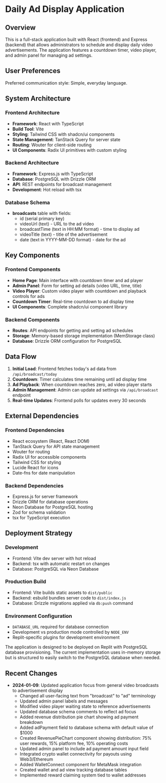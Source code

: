 # Daily Ad Display Application

## Overview

This is a full-stack application built with React (frontend) and Express (backend) that allows administrators to schedule and display daily video advertisements. The application features a countdown timer, video player, and admin panel for managing ad settings.

## User Preferences

Preferred communication style: Simple, everyday language.

## System Architecture

### Frontend Architecture
- **Framework**: React with TypeScript
- **Build Tool**: Vite
- **Styling**: Tailwind CSS with shadcn/ui components
- **State Management**: TanStack Query for server state
- **Routing**: Wouter for client-side routing
- **UI Components**: Radix UI primitives with custom styling

### Backend Architecture
- **Framework**: Express.js with TypeScript
- **Database**: PostgreSQL with Drizzle ORM
- **API**: REST endpoints for broadcast management
- **Development**: Hot reload with tsx

### Database Schema
- **broadcasts** table with fields:
  - id (serial primary key)
  - videoUrl (text) - URL to the ad video
  - broadcastTime (text in HH:MM format) - time to display ad
  - videoTitle (text) - title of the advertisement
  - date (text in YYYY-MM-DD format) - date for the ad

## Key Components

### Frontend Components
- **Home Page**: Main interface with countdown timer and ad player
- **Admin Panel**: Form for setting ad details (video URL, time, title)
- **Video Player**: Custom video player with countdown and playback controls for ads
- **Countdown Timer**: Real-time countdown to ad display time
- **UI Components**: Complete shadcn/ui component library

### Backend Components
- **Routes**: API endpoints for getting and setting ad schedules
- **Storage**: Memory-based storage implementation (MemStorage class)
- **Database**: Drizzle ORM configuration for PostgreSQL

## Data Flow

1. **Initial Load**: Frontend fetches today's ad data from `/api/broadcast/today`
2. **Countdown**: Timer calculates time remaining until ad display time
3. **Ad Playback**: When countdown reaches zero, ad video player starts
4. **Admin Management**: Admin can update ad settings via `/api/broadcast` endpoint
5. **Real-time Updates**: Frontend polls for updates every 30 seconds

## External Dependencies

### Frontend Dependencies
- React ecosystem (React, React DOM)
- TanStack Query for API state management
- Wouter for routing
- Radix UI for accessible components
- Tailwind CSS for styling
- Lucide React for icons
- Date-fns for date manipulation

### Backend Dependencies
- Express.js for server framework
- Drizzle ORM for database operations
- Neon Database for PostgreSQL hosting
- Zod for schema validation
- tsx for TypeScript execution

## Deployment Strategy

### Development
- Frontend: Vite dev server with hot reload
- Backend: tsx with automatic restart on changes
- Database: PostgreSQL via Neon Database

### Production Build
- Frontend: Vite builds static assets to `dist/public`
- Backend: esbuild bundles server code to `dist/index.js`
- Database: Drizzle migrations applied via `db:push` command

### Environment Configuration
- `DATABASE_URL` required for database connection
- Development vs production mode controlled by `NODE_ENV`
- Replit-specific plugins for development environment

The application is designed to be deployed on Replit with PostgreSQL database provisioning. The current implementation uses in-memory storage but is structured to easily switch to the PostgreSQL database when needed.

## Recent Changes

- **2024-01-09**: Updated application focus from general video broadcasts to advertisement display
  - Changed all user-facing text from "broadcast" to "ad" terminology
  - Updated admin panel labels and messages
  - Modified video player waiting state to reference advertisements
  - Updated database schema comments to reflect ad focus
  - Added revenue distribution pie chart showing ad payment breakdown
  - Added adPayment field to database schema with default value of $1000
  - Created RevenuePieChart component showing distribution: 75% user rewards, 15% platform fee, 10% operating costs
  - Updated admin panel to include ad payment amount input field
  - Integrated crypto wallet connectivity for payouts using Web3/Ethereum
  - Added WalletConnect component for MetaMask integration
  - Created wallet and ad view tracking database tables
  - Implemented reward claiming system tied to wallet addresses